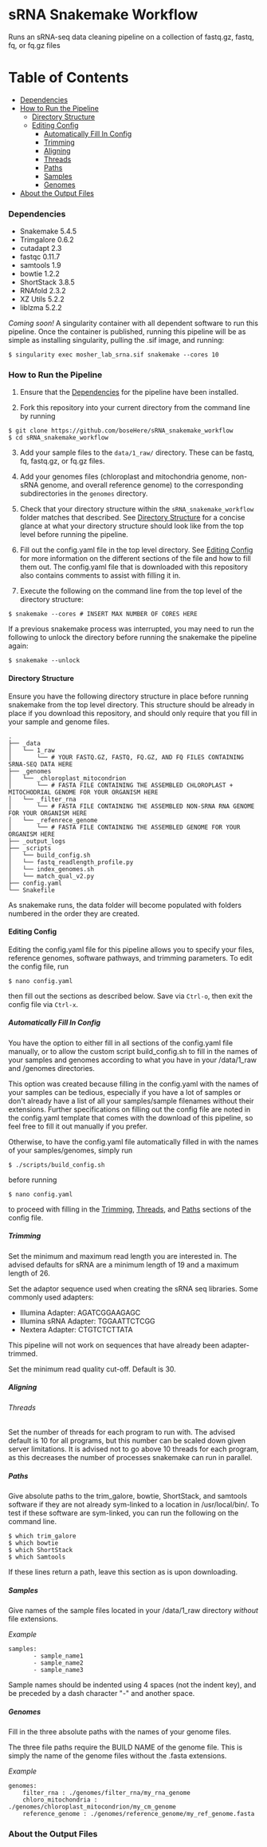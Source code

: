 # sRNA Snakemake Workflow

Runs an sRNA-seq data cleaning pipeline on a collection of fastq.gz, fastq, fq, or fq.gz files

Table of Contents
=================

* [Dependencies](#dependencies)    
* [How to Run the Pipeline](#how-to-run-the-pipeline)       
  - [Directory Structure](#directory-structure)     
  - [Editing Config](#editing-config)     
    * [Automatically Fill In Config](#automatically-fill-in-config)     
    * [Trimming](#trimming)       
    * [Aligning](#aligning)           
    * [Threads](#threads)     
    * [Paths](#paths)              
    * [Samples](#samples)     
    * [Genomes](#genomes)         
* [About the Output Files](#about-the-output-files)      


### Dependencies         
 
* Snakemake  5.4.5
* Trimgalore 0.6.2    
* cutadapt 2.3    
* fastqc 0.11.7    
* samtools 1.9    
* bowtie 1.2.2    
* ShortStack 3.8.5    
* RNAfold 2.3.2    
* XZ Utils 5.2.2    
* liblzma 5.2.2   

*Coming soon!* A singularity container with all dependent software to run this pipeline. Once the container is published, running this
pipeline will be as simple as installing singularity, pulling the .sif image, and running:
```
$ singularity exec mosher_lab_srna.sif snakemake --cores 10
```

### How to Run the Pipeline

1. Ensure that the [Dependencies](#dependencies) for the pipeline have been installed.     
     
2. Fork this repository into your current directory from the command line by running     
```     
$ git clone https://github.com/boseHere/sRNA_snakemake_workflow     
$ cd sRNA_snakemake_workflow     
```     
3. Add your sample files to the `data/1_raw/` directory. These can be fastq, fq, fastq.gz, or fq.gz files.      
4. Add your genomes files (chloroplast and mitochondria genome, non-sRNA genome, and overall reference genome) to the corresponding subdirectories in the `genomes` directory.     
5. Check that your directory structure within the `sRNA_snakemake_workflow` folder matches that described. See [Directory Structure](#directory-structure) for a concise glance at what your directory structure should look like from the top level before running the pipeline.     
6. Fill out the config.yaml file in the top level directory. See [Editing Config](#editing-config) for more information on the different sections of the file and how to fill them out. The config.yaml file that is downloaded with this repository also contains comments to assist with filling it in.     

7. Execute the following on the command line from the top level of the directory structure:
```
$ snakemake --cores # INSERT MAX NUMBER OF CORES HERE
```
If a previous snakemake process was interrupted, you may need to run the following to unlock the directory before running the snakemake
the pipeline again:
```
$ snakemake --unlock
```


#### Directory Structure

Ensure you have the following directory structure in place before running snakemake from the top level directory. This structure should be already in place if you download this repository, and should only require that you fill in your sample and genome files. 
```
.
├── _data 
│   └── 1_raw
│       └── # YOUR FASTQ.GZ, FASTQ, FQ.GZ, AND FQ FILES CONTAINING SRNA-SEQ DATA HERE
├── _genomes 
│   └── _chloroplast_mitocondrion
│       └── # FASTA FILE CONTAINING THE ASSEMBLED CHLOROPLAST + MITOCHODRIAL GENOME FOR YOUR ORGANISM HERE
│   └── _filter_rna
│       └── # FASTA FILE CONTAINING THE ASSEMBLED NON-SRNA RNA GENOME FOR YOUR ORGANISM HERE
│   └── _refenrece_genome
│       └── # FASTA FILE CONTAINING THE ASSEMBLED GENOME FOR YOUR ORGANISM HERE
├── _output_logs 
├── _scripts 
│   └── build_config.sh
│   └── fastq_readlength_profile.py
│   └── index_genomes.sh
│   └── match_qual_v2.py
├── config.yaml
└── Snakefile
```
As snakemake runs, the data folder will become populated with folders numbered in the order they are created.

#### Editing Config

Editing the config.yaml file for this pipeline allows you to specify your files, reference genomes, software pathways, and trimming 
parameters. To edit the config file, run
```
$ nano config.yaml
```
then fill out the sections as described below. Save via `Ctrl-o`, then exit the config file via `Ctrl-x`.

##### Automatically Fill In Config

You have the option to either fill in all sections of the config.yaml file manually, or to allow the custom script build_config.sh to fill in the names of your samples and genomes according to what you have in your /data/1_raw and /genomes directories. 

This option was created because filling in the config.yaml with the names of your samples can be tedious, especially if you have a lot of samples or don't already have a list of all your samples/sample filenames without their extensions. Further specifications on filling out the config file are noted in the config.yaml template that comes with the download of this pipeline, so feel free to fill it out manually if you prefer. 
     
Otherwise, to have the config.yaml file automatically filled in with the names of your samples/genomes, simply run
```
$ ./scripts/build_config.sh
```
before running
```
$ nano config.yaml
```
to proceed with filling in the [Trimming](#trimming), [Threads](#threads), and [Paths](#paths) sections of the config file. 
    
##### Trimming

Set the minimum and maximum read length you are interested in. The advised defaults for sRNA are a minimum length of 19 and a maximum 
length of 26. 

Set the adaptor sequence used when creating the sRNA seq libraries. Some commonly used adapters:    
  * Illumina Adapter: AGATCGGAAGAGC    
  * Illumina sRNA Adapter: TGGAATTCTCGG    
  * Nextera Adapter: CTGTCTCTTATA    
    
This pipeline will not work on sequences that have already been adapter-trimmed.     
    
Set the minimum read quality cut-off. Default is 30. 
    
##### Aligning       

     
###### Threads

Set the number of threads for each program to run with. The advised default is 10 for all programs, but this number can be scaled down
given server limitations. It is advised not to go above 10 threads for each program, as this decreases the number of processes snakemake
can run in parallel. 
    
##### Paths

Give absolute paths to the trim_galore, bowtie, ShortStack, and samtools software if they are not already sym-linked to a 
location in /usr/local/bin/. To test if these software are sym-linked, you can run the following on the command line.
```
$ which trim_galore
$ which bowtie
$ which ShortStack
$ which Samtools
```
If these lines return a path, leave this section as is upon downloading. 
    
##### Samples

Give names of the sample files located in your /data/1_raw directory *without* file extensions.

*Example*
```
samples:    
       - sample_name1    
       - sample_name2    
       - sample_name3    
```
Sample names should be indented using 4 spaces (not the indent key), and be preceded by a dash character "-" and another space.    
    
##### Genomes

Fill in the three absolute paths with the names of your genome files.     

The three file paths require the BUILD NAME of the genome file. This is simply the name of the genome files without the .fasta extensions.     


*Example*
```
genomes:
    filter_rna : ./genomes/filter_rna/my_rna_genome
    chloro_mitochondria : ./genomes/chloroplast_mitocondrion/my_cm_genome
    reference_genome : ./genomes/reference_genome/my_ref_genome.fasta
```

### About the Output Files                   
        

